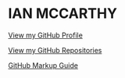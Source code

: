 # IAN MCCARTHY


[View my GitHub Profile](https://github.com/ismccarthy?tab=repositories)

[View my GitHub Repositories](https://github.com/ismccarthy)





[GitHub Markup Guide](https://guides.github.com/features/mastering-markdown/)
